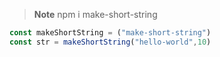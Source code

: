 >**Note**
>npm i make-short-string

```typescript
const makeShortString = ("make-short-string")
const str = makeShortString("hello-world",10)
```
